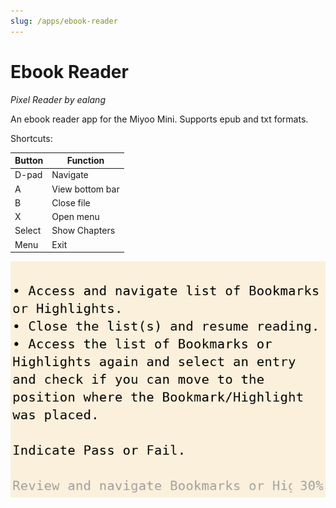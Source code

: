 ```yaml
---
slug: /apps/ebook-reader
---
```


# Ebook Reader

*Pixel Reader by ealang*

An ebook reader app for the Miyoo Mini. Supports epub and txt formats.


Shortcuts:

| Button | Function        |
| ------ | --------------- |
| D-pad  | Navigate        |
| A      | View bottom bar |
| B      | Close file      |
| X      | Open menu       |
| Select | Show Chapters   |
| Menu   | Exit            |

![](./assets/ebook-reader.png)
